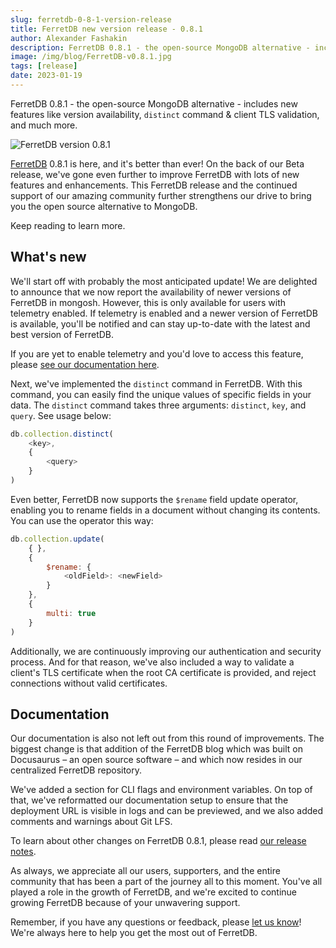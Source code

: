 ```yaml
---
slug: ferretdb-0-8-1-version-release
title: FerretDB new version release - 0.8.1
author: Alexander Fashakin
description: FerretDB 0.8.1 - the open-source MongoDB alternative - includes new features like version availability, `distinct` command & client TLS validation, and much more.
image: /img/blog/FerretDB-v0.8.1.jpg
tags: [release]
date: 2023-01-19
---
```


FerretDB 0.8.1 - the open-source MongoDB alternative - includes new features like version availability, `distinct` command & client TLS validation, and much more.

![FerretDB version 0.8.1](/img/blog/FerretDB-v0.8.1.jpg)

<!--truncate-->

[FerretDB](https://www.ferretdb.io/) 0.8.1 is here, and it's better than ever!
On the back of our Beta release, we've gone even further to improve FerretDB with lots of new features and enhancements.
This FerretDB release and the continued support of our amazing community further strengthens our drive to bring you the open source alternative to MongoDB.

Keep reading to learn more.

## What's new

We'll start off with probably the most anticipated update!
We are delighted to announce that we now report the availability of newer versions of FerretDB in mongosh.
However, this is only available for users with telemetry enabled.
If telemetry is enabled and a newer version of FerretDB is available, you'll be notified and can stay up-to-date with the latest and best version of FerretDB.

If you are yet to enable telemetry and you'd love to access this feature, please [see our documentation here](https://docs.ferretdb.io/telemetry/).

Next, we've implemented the `distinct` command in FerretDB.
With this command, you can easily find the unique values of specific fields in your data.
The `distinct` command takes three arguments: `distinct`, `key`, and `query`.
See usage below:

```js
db.collection.distinct(
    <key>,
    {
        <query>
    }
)
```

Even better, FerretDB now supports the `$rename` field update operator, enabling you to rename fields in a document without changing its contents.
You can use the operator this way:

```js
db.collection.update(
    { },
    {
        $rename: {
            <oldField>: <newField>
        }
    },
    {
        multi: true
    }
)
```

Additionally, we are continuously improving our authentication and security process.
And for that reason, we've also included a way to validate a client's TLS certificate when the root CA certificate is provided, and reject connections without valid certificates.

## Documentation

Our documentation is also not left out from this round of improvements.
The biggest change is that addition of the FerretDB blog which was built on Docusaurus – an open source software – and which now resides in our centralized FerretDB repository.

We've added a section for CLI flags and environment variables.
On top of that, we've reformatted our documentation setup to ensure that the deployment URL is visible in logs and can be previewed, and we also added comments and warnings about Git LFS.

To learn about other changes on FerretDB 0.8.1, please read [our release notes](https://github.com/FerretDB/FerretDB/releases/tag/v0.8.1).

As always, we appreciate all our users, supporters, and the entire community that has been a part of the journey all to this moment.
You've all played a role in the growth of FerretDB, and we're excited to continue growing FerretDB because of your unwavering support.

Remember, if you have any questions or feedback, please [let us know](https://docs.ferretdb.io/#community)!
We're always here to help you get the most out of FerretDB.
